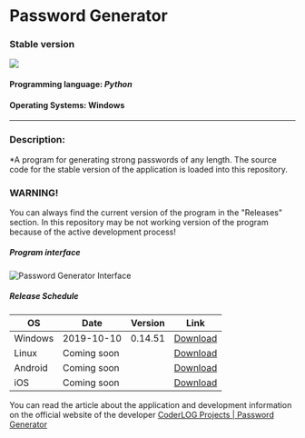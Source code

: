 # Password Generator
### Stable version

![](https://github.com/alexborsch/password-generator-stable/blob/master/p_gen.ico)


#### Programming language: *Python*
#### Operating Systems: Windows

------------


### Description:

*A program for generating strong passwords of any length.
The source code for the stable version of the application is loaded into this repository. 

### WARNING!
You can always find the current version of the program in the "Releases" section. In this repository may be not working version of the program because of the active development process!

##### *Program interface*
![Password Generator Interface](https://github.com/alexborsch/password-generator-stable/blob/master/img/password_gen.jpg "Password Generator Interface")

##### Release Schedule
| OS  | Date  | Version  | Link   |
| ------------ | ------------ | ------------ | ------------ |
| Windows  | 2019-10-10  | 0.14.51  | [Download](http://coderlog.top "Download")  |
| Linux  | Coming soon  |   | [Download](# "Download")  |
| Android  | Coming soon  |   | [Download](# "Download")  |
| iOS  | Coming soon  |   | [Download](# "Download")  |


You can read the article about the application and development information on the official website of the developer  [CoderLOG Projects | Password Generator](https://coderlog.top/projects.php?id=21 "CoderLOG Projects | Password Generator")
